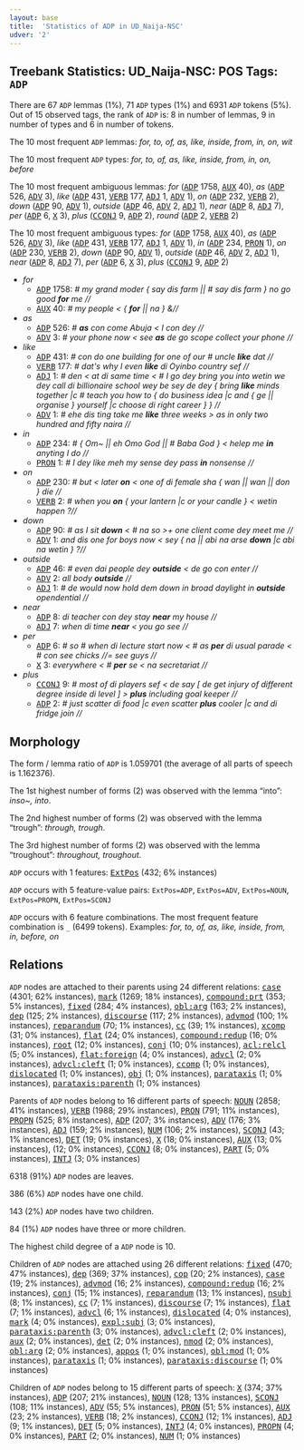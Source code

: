 ```yaml
---
layout: base
title:  'Statistics of ADP in UD_Naija-NSC'
udver: '2'
---
```


## Treebank Statistics: UD_Naija-NSC: POS Tags: `ADP`

There are 67 `ADP` lemmas (1%), 71 `ADP` types (1%) and 6931 `ADP` tokens (5%).
Out of 15 observed tags, the rank of `ADP` is: 8 in number of lemmas, 9 in number of types and 6 in number of tokens.

The 10 most frequent `ADP` lemmas: <em>for, to, of, as, like, inside, from, in, on, wit</em>

The 10 most frequent `ADP` types:  <em>for, to, of, as, like, inside, from, in, on, before</em>

The 10 most frequent ambiguous lemmas: <em>for</em> (<tt><a href="pcm_nsc-pos-ADP.html">ADP</a></tt> 1758, <tt><a href="pcm_nsc-pos-AUX.html">AUX</a></tt> 40), <em>as</em> (<tt><a href="pcm_nsc-pos-ADP.html">ADP</a></tt> 526, <tt><a href="pcm_nsc-pos-ADV.html">ADV</a></tt> 3), <em>like</em> (<tt><a href="pcm_nsc-pos-ADP.html">ADP</a></tt> 431, <tt><a href="pcm_nsc-pos-VERB.html">VERB</a></tt> 177, <tt><a href="pcm_nsc-pos-ADJ.html">ADJ</a></tt> 1, <tt><a href="pcm_nsc-pos-ADV.html">ADV</a></tt> 1), <em>on</em> (<tt><a href="pcm_nsc-pos-ADP.html">ADP</a></tt> 232, <tt><a href="pcm_nsc-pos-VERB.html">VERB</a></tt> 2), <em>down</em> (<tt><a href="pcm_nsc-pos-ADP.html">ADP</a></tt> 90, <tt><a href="pcm_nsc-pos-ADV.html">ADV</a></tt> 1), <em>outside</em> (<tt><a href="pcm_nsc-pos-ADP.html">ADP</a></tt> 46, <tt><a href="pcm_nsc-pos-ADV.html">ADV</a></tt> 2, <tt><a href="pcm_nsc-pos-ADJ.html">ADJ</a></tt> 1), <em>near</em> (<tt><a href="pcm_nsc-pos-ADP.html">ADP</a></tt> 8, <tt><a href="pcm_nsc-pos-ADJ.html">ADJ</a></tt> 7), <em>per</em> (<tt><a href="pcm_nsc-pos-ADP.html">ADP</a></tt> 6, <tt><a href="pcm_nsc-pos-X.html">X</a></tt> 3), <em>plus</em> (<tt><a href="pcm_nsc-pos-CCONJ.html">CCONJ</a></tt> 9, <tt><a href="pcm_nsc-pos-ADP.html">ADP</a></tt> 2), <em>round</em> (<tt><a href="pcm_nsc-pos-ADP.html">ADP</a></tt> 2, <tt><a href="pcm_nsc-pos-VERB.html">VERB</a></tt> 2)

The 10 most frequent ambiguous types:  <em>for</em> (<tt><a href="pcm_nsc-pos-ADP.html">ADP</a></tt> 1758, <tt><a href="pcm_nsc-pos-AUX.html">AUX</a></tt> 40), <em>as</em> (<tt><a href="pcm_nsc-pos-ADP.html">ADP</a></tt> 526, <tt><a href="pcm_nsc-pos-ADV.html">ADV</a></tt> 3), <em>like</em> (<tt><a href="pcm_nsc-pos-ADP.html">ADP</a></tt> 431, <tt><a href="pcm_nsc-pos-VERB.html">VERB</a></tt> 177, <tt><a href="pcm_nsc-pos-ADJ.html">ADJ</a></tt> 1, <tt><a href="pcm_nsc-pos-ADV.html">ADV</a></tt> 1), <em>in</em> (<tt><a href="pcm_nsc-pos-ADP.html">ADP</a></tt> 234, <tt><a href="pcm_nsc-pos-PRON.html">PRON</a></tt> 1), <em>on</em> (<tt><a href="pcm_nsc-pos-ADP.html">ADP</a></tt> 230, <tt><a href="pcm_nsc-pos-VERB.html">VERB</a></tt> 2), <em>down</em> (<tt><a href="pcm_nsc-pos-ADP.html">ADP</a></tt> 90, <tt><a href="pcm_nsc-pos-ADV.html">ADV</a></tt> 1), <em>outside</em> (<tt><a href="pcm_nsc-pos-ADP.html">ADP</a></tt> 46, <tt><a href="pcm_nsc-pos-ADV.html">ADV</a></tt> 2, <tt><a href="pcm_nsc-pos-ADJ.html">ADJ</a></tt> 1), <em>near</em> (<tt><a href="pcm_nsc-pos-ADP.html">ADP</a></tt> 8, <tt><a href="pcm_nsc-pos-ADJ.html">ADJ</a></tt> 7), <em>per</em> (<tt><a href="pcm_nsc-pos-ADP.html">ADP</a></tt> 6, <tt><a href="pcm_nsc-pos-X.html">X</a></tt> 3), <em>plus</em> (<tt><a href="pcm_nsc-pos-CCONJ.html">CCONJ</a></tt> 9, <tt><a href="pcm_nsc-pos-ADP.html">ADP</a></tt> 2)


* <em>for</em>
  * <tt><a href="pcm_nsc-pos-ADP.html">ADP</a></tt> 1758: <em># my grand moder { say dis farm || # say dis farm } no go good <b>for</b> me //</em>
  * <tt><a href="pcm_nsc-pos-AUX.html">AUX</a></tt> 40: <em># my people < { <b>for</b> || na } &//</em>
* <em>as</em>
  * <tt><a href="pcm_nsc-pos-ADP.html">ADP</a></tt> 526: <em># <b>as</b> con come Abuja < I con dey //</em>
  * <tt><a href="pcm_nsc-pos-ADV.html">ADV</a></tt> 3: <em># your phone now < see <b>as</b> de go scope collect your phone //</em>
* <em>like</em>
  * <tt><a href="pcm_nsc-pos-ADP.html">ADP</a></tt> 431: <em># con do one building for one of our # uncle <b>like</b> dat //</em>
  * <tt><a href="pcm_nsc-pos-VERB.html">VERB</a></tt> 177: <em># dat's why I even <b>like</b> di Oyinbo country sef //</em>
  * <tt><a href="pcm_nsc-pos-ADJ.html">ADJ</a></tt> 1: <em># den < at di same time < # I go dey bring you into wetin we dey call di billionaire school wey be sey de dey { bring <b>like</b> minds together |c # teach you how to { do business idea |c and { ge || organise } yourself |c choose di right career } } //</em>
  * <tt><a href="pcm_nsc-pos-ADV.html">ADV</a></tt> 1: <em># ehe dis ting take me <b>like</b> three weeks > as in only two hundred and fifty naira //</em>
* <em>in</em>
  * <tt><a href="pcm_nsc-pos-ADP.html">ADP</a></tt> 234: <em># { Om~ || eh Omo God || # Baba God } < helep me <b>in</b> anyting I do //</em>
  * <tt><a href="pcm_nsc-pos-PRON.html">PRON</a></tt> 1: <em># I dey like meh my sense dey pass <b>in</b> nonsense //</em>
* <em>on</em>
  * <tt><a href="pcm_nsc-pos-ADP.html">ADP</a></tt> 230: <em># but < later <b>on</b> < one of di female sha { wan || wan || don } die //</em>
  * <tt><a href="pcm_nsc-pos-VERB.html">VERB</a></tt> 2: <em># when you <b>on</b> { your lantern |c or your candle } < wetin happen ?//</em>
* <em>down</em>
  * <tt><a href="pcm_nsc-pos-ADP.html">ADP</a></tt> 90: <em># as I sit <b>down</b> < # na so >+ one client come dey meet me //</em>
  * <tt><a href="pcm_nsc-pos-ADV.html">ADV</a></tt> 1: <em>and dis one for boys now < sey { na || abi na arse <b>down</b> |c abi na wetin } ?//</em>
* <em>outside</em>
  * <tt><a href="pcm_nsc-pos-ADP.html">ADP</a></tt> 46: <em># even dai people dey <b>outside</b> < de go con enter //</em>
  * <tt><a href="pcm_nsc-pos-ADV.html">ADV</a></tt> 2: <em>all body <b>outside</b> //</em>
  * <tt><a href="pcm_nsc-pos-ADJ.html">ADJ</a></tt> 1: <em># de would now hold dem down in broad daylight in <b>outside</b> opendential //</em>
* <em>near</em>
  * <tt><a href="pcm_nsc-pos-ADP.html">ADP</a></tt> 8: <em>di teacher con dey stay <b>near</b> my house //</em>
  * <tt><a href="pcm_nsc-pos-ADJ.html">ADJ</a></tt> 7: <em>when di time <b>near</b> < you go see //</em>
* <em>per</em>
  * <tt><a href="pcm_nsc-pos-ADP.html">ADP</a></tt> 6: <em># so # when di lecture start now < # as <b>per</b> di usual parade < # con see chicks //= see guys //</em>
  * <tt><a href="pcm_nsc-pos-X.html">X</a></tt> 3: <em>everywhere < # <b>per</b> se < na secretariat //</em>
* <em>plus</em>
  * <tt><a href="pcm_nsc-pos-CCONJ.html">CCONJ</a></tt> 9: <em># most of di players sef < de say [ de get injury of different degree inside di level ] > <b>plus</b> including goal keeper //</em>
  * <tt><a href="pcm_nsc-pos-ADP.html">ADP</a></tt> 2: <em># just scatter di food |c even scatter <b>plus</b> cooler |c and di fridge join //</em>

## Morphology

The form / lemma ratio of `ADP` is 1.059701 (the average of all parts of speech is 1.162376).

The 1st highest number of forms (2) was observed with the lemma “into”: <em>inso~, into</em>.

The 2nd highest number of forms (2) was observed with the lemma “trough”: <em>through, trough</em>.

The 3rd highest number of forms (2) was observed with the lemma “troughout”: <em>throughout, troughout</em>.

`ADP` occurs with 1 features: <tt><a href="pcm_nsc-feat-ExtPos.html">ExtPos</a></tt> (432; 6% instances)

`ADP` occurs with 5 feature-value pairs: `ExtPos=ADP`, `ExtPos=ADV`, `ExtPos=NOUN`, `ExtPos=PROPN`, `ExtPos=SCONJ`

`ADP` occurs with 6 feature combinations.
The most frequent feature combination is `_` (6499 tokens).
Examples: <em>for, to, of, as, like, inside, from, in, before, on</em>


## Relations

`ADP` nodes are attached to their parents using 24 different relations: <tt><a href="pcm_nsc-dep-case.html">case</a></tt> (4301; 62% instances), <tt><a href="pcm_nsc-dep-mark.html">mark</a></tt> (1269; 18% instances), <tt><a href="pcm_nsc-dep-compound-prt.html">compound:prt</a></tt> (353; 5% instances), <tt><a href="pcm_nsc-dep-fixed.html">fixed</a></tt> (284; 4% instances), <tt><a href="pcm_nsc-dep-obl-arg.html">obl:arg</a></tt> (163; 2% instances), <tt><a href="pcm_nsc-dep-dep.html">dep</a></tt> (125; 2% instances), <tt><a href="pcm_nsc-dep-discourse.html">discourse</a></tt> (117; 2% instances), <tt><a href="pcm_nsc-dep-advmod.html">advmod</a></tt> (100; 1% instances), <tt><a href="pcm_nsc-dep-reparandum.html">reparandum</a></tt> (70; 1% instances), <tt><a href="pcm_nsc-dep-cc.html">cc</a></tt> (39; 1% instances), <tt><a href="pcm_nsc-dep-xcomp.html">xcomp</a></tt> (31; 0% instances), <tt><a href="pcm_nsc-dep-flat.html">flat</a></tt> (24; 0% instances), <tt><a href="pcm_nsc-dep-compound-redup.html">compound:redup</a></tt> (16; 0% instances), <tt><a href="pcm_nsc-dep-root.html">root</a></tt> (12; 0% instances), <tt><a href="pcm_nsc-dep-conj.html">conj</a></tt> (10; 0% instances), <tt><a href="pcm_nsc-dep-acl-relcl.html">acl:relcl</a></tt> (5; 0% instances), <tt><a href="pcm_nsc-dep-flat-foreign.html">flat:foreign</a></tt> (4; 0% instances), <tt><a href="pcm_nsc-dep-advcl.html">advcl</a></tt> (2; 0% instances), <tt><a href="pcm_nsc-dep-advcl-cleft.html">advcl:cleft</a></tt> (1; 0% instances), <tt><a href="pcm_nsc-dep-ccomp.html">ccomp</a></tt> (1; 0% instances), <tt><a href="pcm_nsc-dep-dislocated.html">dislocated</a></tt> (1; 0% instances), <tt><a href="pcm_nsc-dep-obj.html">obj</a></tt> (1; 0% instances), <tt><a href="pcm_nsc-dep-parataxis.html">parataxis</a></tt> (1; 0% instances), <tt><a href="pcm_nsc-dep-parataxis-parenth.html">parataxis:parenth</a></tt> (1; 0% instances)

Parents of `ADP` nodes belong to 16 different parts of speech: <tt><a href="pcm_nsc-pos-NOUN.html">NOUN</a></tt> (2858; 41% instances), <tt><a href="pcm_nsc-pos-VERB.html">VERB</a></tt> (1988; 29% instances), <tt><a href="pcm_nsc-pos-PRON.html">PRON</a></tt> (791; 11% instances), <tt><a href="pcm_nsc-pos-PROPN.html">PROPN</a></tt> (525; 8% instances), <tt><a href="pcm_nsc-pos-ADP.html">ADP</a></tt> (207; 3% instances), <tt><a href="pcm_nsc-pos-ADV.html">ADV</a></tt> (176; 3% instances), <tt><a href="pcm_nsc-pos-ADJ.html">ADJ</a></tt> (159; 2% instances), <tt><a href="pcm_nsc-pos-NUM.html">NUM</a></tt> (106; 2% instances), <tt><a href="pcm_nsc-pos-SCONJ.html">SCONJ</a></tt> (43; 1% instances), <tt><a href="pcm_nsc-pos-DET.html">DET</a></tt> (19; 0% instances), <tt><a href="pcm_nsc-pos-X.html">X</a></tt> (18; 0% instances), <tt><a href="pcm_nsc-pos-AUX.html">AUX</a></tt> (13; 0% instances),  (12; 0% instances), <tt><a href="pcm_nsc-pos-CCONJ.html">CCONJ</a></tt> (8; 0% instances), <tt><a href="pcm_nsc-pos-PART.html">PART</a></tt> (5; 0% instances), <tt><a href="pcm_nsc-pos-INTJ.html">INTJ</a></tt> (3; 0% instances)

6318 (91%) `ADP` nodes are leaves.

386 (6%) `ADP` nodes have one child.

143 (2%) `ADP` nodes have two children.

84 (1%) `ADP` nodes have three or more children.

The highest child degree of a `ADP` node is 10.

Children of `ADP` nodes are attached using 26 different relations: <tt><a href="pcm_nsc-dep-fixed.html">fixed</a></tt> (470; 47% instances), <tt><a href="pcm_nsc-dep-dep.html">dep</a></tt> (369; 37% instances), <tt><a href="pcm_nsc-dep-cop.html">cop</a></tt> (20; 2% instances), <tt><a href="pcm_nsc-dep-case.html">case</a></tt> (19; 2% instances), <tt><a href="pcm_nsc-dep-advmod.html">advmod</a></tt> (16; 2% instances), <tt><a href="pcm_nsc-dep-compound-redup.html">compound:redup</a></tt> (16; 2% instances), <tt><a href="pcm_nsc-dep-conj.html">conj</a></tt> (15; 1% instances), <tt><a href="pcm_nsc-dep-reparandum.html">reparandum</a></tt> (13; 1% instances), <tt><a href="pcm_nsc-dep-nsubj.html">nsubj</a></tt> (8; 1% instances), <tt><a href="pcm_nsc-dep-cc.html">cc</a></tt> (7; 1% instances), <tt><a href="pcm_nsc-dep-discourse.html">discourse</a></tt> (7; 1% instances), <tt><a href="pcm_nsc-dep-flat.html">flat</a></tt> (7; 1% instances), <tt><a href="pcm_nsc-dep-advcl.html">advcl</a></tt> (6; 1% instances), <tt><a href="pcm_nsc-dep-dislocated.html">dislocated</a></tt> (4; 0% instances), <tt><a href="pcm_nsc-dep-mark.html">mark</a></tt> (4; 0% instances), <tt><a href="pcm_nsc-dep-expl-subj.html">expl:subj</a></tt> (3; 0% instances), <tt><a href="pcm_nsc-dep-parataxis-parenth.html">parataxis:parenth</a></tt> (3; 0% instances), <tt><a href="pcm_nsc-dep-advcl-cleft.html">advcl:cleft</a></tt> (2; 0% instances), <tt><a href="pcm_nsc-dep-aux.html">aux</a></tt> (2; 0% instances), <tt><a href="pcm_nsc-dep-det.html">det</a></tt> (2; 0% instances), <tt><a href="pcm_nsc-dep-nmod.html">nmod</a></tt> (2; 0% instances), <tt><a href="pcm_nsc-dep-obl-arg.html">obl:arg</a></tt> (2; 0% instances), <tt><a href="pcm_nsc-dep-appos.html">appos</a></tt> (1; 0% instances), <tt><a href="pcm_nsc-dep-obl-mod.html">obl:mod</a></tt> (1; 0% instances), <tt><a href="pcm_nsc-dep-parataxis.html">parataxis</a></tt> (1; 0% instances), <tt><a href="pcm_nsc-dep-parataxis-discourse.html">parataxis:discourse</a></tt> (1; 0% instances)

Children of `ADP` nodes belong to 15 different parts of speech: <tt><a href="pcm_nsc-pos-X.html">X</a></tt> (374; 37% instances), <tt><a href="pcm_nsc-pos-ADP.html">ADP</a></tt> (207; 21% instances), <tt><a href="pcm_nsc-pos-NOUN.html">NOUN</a></tt> (128; 13% instances), <tt><a href="pcm_nsc-pos-SCONJ.html">SCONJ</a></tt> (108; 11% instances), <tt><a href="pcm_nsc-pos-ADV.html">ADV</a></tt> (55; 5% instances), <tt><a href="pcm_nsc-pos-PRON.html">PRON</a></tt> (51; 5% instances), <tt><a href="pcm_nsc-pos-AUX.html">AUX</a></tt> (23; 2% instances), <tt><a href="pcm_nsc-pos-VERB.html">VERB</a></tt> (18; 2% instances), <tt><a href="pcm_nsc-pos-CCONJ.html">CCONJ</a></tt> (12; 1% instances), <tt><a href="pcm_nsc-pos-ADJ.html">ADJ</a></tt> (9; 1% instances), <tt><a href="pcm_nsc-pos-DET.html">DET</a></tt> (5; 0% instances), <tt><a href="pcm_nsc-pos-INTJ.html">INTJ</a></tt> (4; 0% instances), <tt><a href="pcm_nsc-pos-PROPN.html">PROPN</a></tt> (4; 0% instances), <tt><a href="pcm_nsc-pos-PART.html">PART</a></tt> (2; 0% instances), <tt><a href="pcm_nsc-pos-NUM.html">NUM</a></tt> (1; 0% instances)


